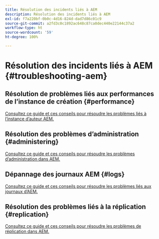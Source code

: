```yaml
---
title: Résolution des incidents liés à AEM
description: Résolution des incidents liés à AEM
exl-id: f7a220bf-0b0c-4d16-824d-dad7d86c01c9
source-git-commit: a2fd3c0c1892ac648c87ca0dec440e22144c37a2
workflow-type: ht
source-wordcount: '59'
ht-degree: 100%

---
```


# Résolution des incidents liés à AEM {#troubleshooting-aem}

## Résolution de problèmes liés aux performances de l’instance de création {#performance}

[Consultez ce guide et ces conseils pour résoudre les problèmes liés à l’instance d’auteur AEM.](/help/sites-authoring/troubleshooting.md)

## Résolution des problèmes d’administration {#administering}

[Consultez ce guide et ces conseils pour résoudre les problèmes d’administration dans AEM.](/help/sites-administering/troubleshoot.md)

## Dépannage des journaux AEM {#logs}

[Consultez ce guide et ces conseils pour résoudre les problèmes liés aux journaux d’AEM.](/help/sites-administering/troubleshooting.md)

## Résolution des problèmes liés à la réplication {#replication}

[Consultez ce guide et ces conseils pour résoudre les problèmes de réplication dans AEM.](/help/sites-deploying/troubleshoot-rep.md)
